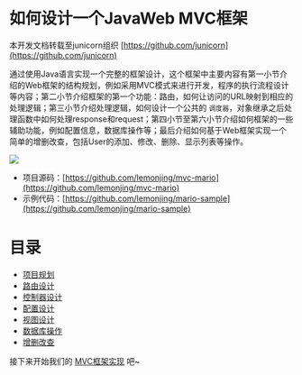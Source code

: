 # 如何设计一个JavaWeb MVC框架

本开发文档转载至junicorn组织 [https://github.com/junicorn](https://github.com/junicorn) 

通过使用Java语言实现一个完整的框架设计，这个框架中主要内容有第一小节介绍的Web框架的结构规划，例如采用MVC模式来进行开发，程序的执行流程设计等内容；第二小节介绍框架的第一个功能：路由，如何让访问的URL映射到相应的处理逻辑；第三小节介绍处理逻辑，如何设计一个公共的 `调度器`，对象继承之后处理函数中如何处理response和request；第四小节至第六小节介绍如何框架的一些辅助功能，例如配置信息，数据库操作等；最后介绍如何基于Web框架实现一个简单的增删改查，包括User的添加、修改、删除、显示列表等操作。

![](http://i.imgur.com/QH8SRfB.png)

- 项目源码：[https://github.com/lemonjing/mvc-mario](https://github.com/lemonjing/mvc-mario)
- 示例代码：[https://github.com/lemonjing/mario-sample](https://github.com/lemonjing/mario-sample)

# 目录

* [项目规划](docs/1.plan.md)
* [路由设计](docs/2.route.md)
* [控制器设计](docs/3.controller.md)
* [配置设计](docs/4.config.md)
* [视图设计](docs/5.view.md)
* [数据库操作](docs/6.dbutil.md)
* [增删改查](docs/7.crud.md)

接下来开始我们的 [MVC框架实现](docs/1.plan.md) 吧~
